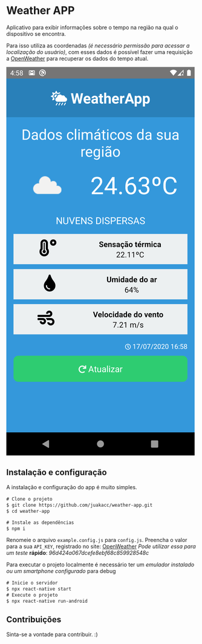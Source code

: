 # Weather APP

Aplicativo para exibir informações sobre o tempo na região na qual o dispositivo se encontra.

Para isso utiliza as coordenadas _(é necessário permissão para acessar a localização do usuário)_, com esses dados é possível fazer uma requisição a [OpenWeather](https://openweathermap.org/api) para recuperar os dados do tempo atual.

![Home Screen](./docs/screenshot.png)

## Instalação e configuração

A instalação e configuração do app é muito simples.

```shell
# Clone o projeto
$ git clone https://github.com/juakacc/weather-app.git
$ cd weather-app
```

```shell
# Instale as dependências
$ npm i
```

Renomeie o arquivo `example.config.js` para `config.js`. Preencha o valor para a sua `API_KEY`, registrado no site: [OpenWeather](https://openweathermap.org/api)
_Pode utilizar essa para um teste_ **rápido**: _96d424a067dcefe8ebf68c859928548c_

Para executar o projeto localmente é necessário ter um _emulador instalado ou um smartphone configurado_ para debug

```shell
# Inicie o servidor
$ npx react-native start
# Execute o projeto
$ npx react-native run-android
```

## Contribuições

Sinta-se a vontade para contribuir. :)
